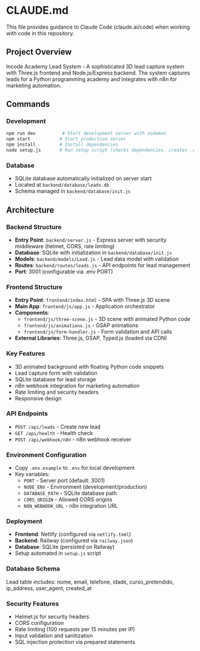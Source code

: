 # CLAUDE.md

This file provides guidance to Claude Code (claude.ai/code) when working with code in this repository.

## Project Overview

Incode Academy Lead System - A sophisticated 3D lead capture system with Three.js frontend and Node.js/Express backend. The system captures leads for a Python programming academy and integrates with n8n for marketing automation.

## Commands

### Development
```bash
npm run dev          # Start development server with nodemon
npm start           # Start production server
npm install         # Install dependencies
node setup.js       # Run setup script (checks dependencies, creates .env, initializes DB)
```

### Database
- SQLite database automatically initialized on server start
- Located at `backend/database/leads.db`
- Schema managed in `backend/database/init.js`

## Architecture

### Backend Structure
- **Entry Point**: `backend/server.js` - Express server with security middleware (helmet, CORS, rate limiting)
- **Database**: SQLite with initialization in `backend/database/init.js`
- **Models**: `backend/models/Lead.js` - Lead data model with validation
- **Routes**: `backend/routes/leads.js` - API endpoints for lead management
- **Port**: 3001 (configurable via .env PORT)

### Frontend Structure
- **Entry Point**: `frontend/index.html` - SPA with Three.js 3D scene
- **Main App**: `frontend/js/app.js` - Application orchestrator
- **Components**:
  - `frontend/js/three-scene.js` - 3D scene with animated Python code
  - `frontend/js/animations.js` - GSAP animations
  - `frontend/js/form-handler.js` - Form validation and API calls
- **External Libraries**: Three.js, GSAP, Typed.js (loaded via CDN)

### Key Features
- 3D animated background with floating Python code snippets
- Lead capture form with validation
- SQLite database for lead storage
- n8n webhook integration for marketing automation
- Rate limiting and security headers
- Responsive design

### API Endpoints
- `POST /api/leads` - Create new lead
- `GET /api/health` - Health check
- `POST /api/webhook/n8n` - n8n webhook receiver

### Environment Configuration
- Copy `.env.example` to `.env` for local development
- Key variables:
  - `PORT` - Server port (default: 3001)
  - `NODE_ENV` - Environment (development/production)
  - `DATABASE_PATH` - SQLite database path
  - `CORS_ORIGIN` - Allowed CORS origins
  - `N8N_WEBHOOK_URL` - n8n integration URL

### Deployment
- **Frontend**: Netlify (configured via `netlify.toml`)
- **Backend**: Railway (configured via `railway.json`)
- **Database**: SQLite (persisted on Railway)
- Setup automated in `setup.js` script

### Database Schema
Lead table includes: nome, email, telefone, idade, curso_pretendido, ip_address, user_agent, created_at

### Security Features
- Helmet.js for security headers
- CORS configuration
- Rate limiting (100 requests per 15 minutes per IP)
- Input validation and sanitization
- SQL injection protection via prepared statements